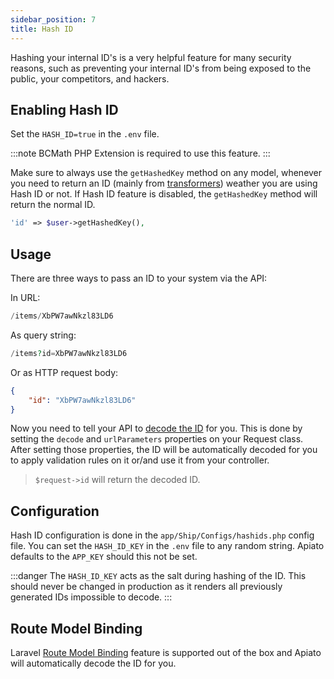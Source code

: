 ```yaml
---
sidebar_position: 7
title: Hash ID
---
```


Hashing your internal ID's is a very helpful feature for many security reasons,
such as preventing your internal ID's from being exposed to the public, your competitors, and hackers.

## Enabling Hash ID

Set the `HASH_ID=true` in the `.env` file.

:::note
BCMath PHP Extension is required to use this feature.
:::

Make sure to always use the `getHashedKey` method on any model,
whenever you need to return an ID (mainly from [transformers](../components/main-components/transformers))
weather you are using Hash ID or not.
If Hash ID feature is disabled, the `getHashedKey` method will return the normal ID.

```php
'id' => $user->getHashedKey(),
```

## Usage

There are three ways to pass an ID to your system via the API:

In URL:
  
```php
/items/XbPW7awNkzl83LD6
```

As query string:
    
```php
/items?id=XbPW7awNkzl83LD6
```

Or as HTTP request body:
    
```json
{
    "id": "XbPW7awNkzl83LD6"
}
```
Now you need to tell your API to [decode the ID](../components/main-components/requests#request-properties) for you.
This is done by setting the `decode` and `urlParameters` properties on your Request class.
After setting those properties,
the ID will be automatically decoded for you to apply validation rules on it or/and use it from your controller.
> `$request->id` will return the decoded ID.

## Configuration

Hash ID configuration is done in the `app/Ship/Configs/hashids.php` config file.
You can set the `HASH_ID_KEY` in the `.env` file to any random string.
Apiato defaults to the `APP_KEY` should this not be set.

:::danger
The `HASH_ID_KEY` acts as the salt during hashing of the ID. This should never be changed in production
as it renders all previously generated IDs impossible to decode.
:::


## Route Model Binding

Laravel [Route Model Binding](https://laravel.com/docs/routing#route-model-binding) feature is supported out of the box and Apiato will automatically decode the ID for you.

